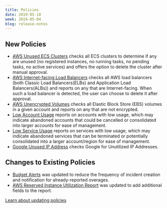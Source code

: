 ```yaml
---
title: Policies
date: 2019-05-10
week: 2019-05-04
blog: release-notes
---
```


## New Policies

* [AWS Unused ECS Clusters](https://github.com/rightscale/policy_templates/tree/master/compliance/aws/ecs_unused) checks all ECS clusters to determine if any are unused (no registered instances, no running tasks, no pending tasks, no active services) and offers the option to delete the cluster after manual approval.
* [AWS Internet-facing Load Balancers](https://github.com/rightscale/policy_templates/tree/master/security/aws/loadbalancer_internet_facing) checks all AWS load balancers (both Classic Load Balancers(ELBs) and Application Load Balancers(ALBs)) and reports on any that are Internet-facing. When such a load balancer is detected, the user can choose to delete it after approval.
* [AWS Unencrypted Volumes](https://github.com/rightscale/policy_templates/tree/master/security/aws/ebs_unencrypted_volumes) checks all Elastic Block Store (EBS) volumes in a given account and reports on any that are not encrypted.
* [Low Account Usage](https://github.com/rightscale/policy_templates/tree/master/cost/low_account_usage) reports on accounts with low usage, which may indicate abandoned accounts that could be cancelled or consolidated into larger accounts for ease of management.
* [Low Service Usage](https://github.com/rightscale/policy_templates/tree/master/cost/low_service_usage) reports on services with low usage, which may indicate abandoned services that can be terminated or potentially consolidated into a larger account/region for ease of management.
* [Google Unused IP Address](https://github.com/rightscale/policy_templates/tree/master/cost/google/unutilized_ip_addresses) checks Google for Unutilized IP Addresses.

## Changes to Existing Policies

* [Budget Alerts](https://github.com/rightscale/policy_templates/tree/master/cost/budget_alerts) was updated to reduce the frequency of incident creation and notification for already-reported overages.
* [AWS Reserved Instance Utilization Report](https://github.com/rightscale/policy_templates/tree/master/cost/aws/reserved_instances/utilization) was updated to add additional fields to the report.

[Learn about updating policies](/policies/faq/#general-questions-how-do-i-update-an-applied-policy-with-a-new-version-of-the-policy-)